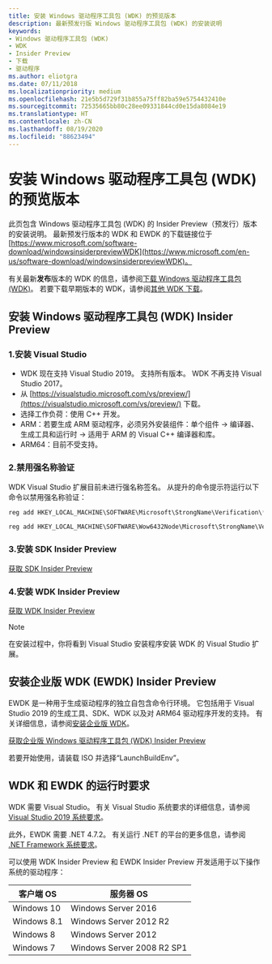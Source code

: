 ```yaml
---
title: 安装 Windows 驱动程序工具包 (WDK) 的预览版本
description: 最新预发行版 Windows 驱动程序工具包 (WDK) 的安装说明
keywords:
- Windows 驱动程序工具包 (WDK)
- WDK
- Insider Preview
- 下载
- 驱动程序
ms.author: eliotgra
ms.date: 07/11/2018
ms.localizationpriority: medium
ms.openlocfilehash: 21e5b5d729f31b855a75ff82ba59e5754432410e
ms.sourcegitcommit: 72535665bb80c28ee09331844cd0e15da8084e19
ms.translationtype: HT
ms.contentlocale: zh-CN
ms.lasthandoff: 08/19/2020
ms.locfileid: "88623494"
---
```

# <a name="installing-preview-versions-of-the-windows-driver-kit-wdk"></a>安装 Windows 驱动程序工具包 (WDK) 的预览版本

此页包含 Windows 驱动程序工具包 (WDK) 的 Insider Preview（预发行）版本的安装说明。 最新预发行版本的 WDK 和 EWDK 的下载链接位于 [https://www.microsoft.com/software-download/windowsinsiderpreviewWDK](https://www.microsoft.com/en-us/software-download/windowsinsiderpreviewWDK)。  

有关最新**发布**版本的 WDK 的信息，请参阅[下载 Windows 驱动程序工具包 (WDK)](download-the-wdk.md)。 若要下载早期版本的 WDK，请参阅[其他 WDK 下载](other-wdk-downloads.md)。  

## <a name="install-windows-driver-kit-wdk-insider-preview"></a>安装 Windows 驱动程序工具包 (WDK) Insider Preview

### <a name="1-install-visual-studio"></a>1.安装 Visual Studio

- WDK 现在支持 Visual Studio 2019。  支持所有版本。  WDK 不再支持 Visual Studio 2017。 
- 从 [https://visualstudio.microsoft.com/vs/preview/](https://visualstudio.microsoft.com/vs/preview/) 下载。 
- 选择工作负荷：使用 C++ 开发。 
- ARM：若要生成 ARM 驱动程序，必须另外安装组件：单个组件 -> 编译器、生成工具和运行时 -> 适用于 ARM 的 Visual C++ 编译器和库。 
- ARM64：目前不受支持。 

### <a name="2-disable-strong-name-validation"></a>2.禁用强名称验证

WDK Visual Studio 扩展目前未进行强名称签名。 从提升的命令提示符运行以下命令以禁用强名称验证： 

```cpp
reg add HKEY_LOCAL_MACHINE\SOFTWARE\Microsoft\StrongName\Verification\*,31bf3856ad364e35 /v TestPublicKey /t REG_SZ /d 00240000048000009400000006020000002400005253413100040000010001003f8c902c8fe7ac83af7401b14c1bd103973b26dfafb2b77eda478a2539b979b56ce47f36336741b4ec52bbc51fecd51ba23810cec47070f3e29a2261a2d1d08e4b2b4b457beaa91460055f78cc89f21cd028377af0cc5e6c04699b6856a1e49d5fad3ef16d3c3d6010f40df0a7d6cc2ee11744b5cfb42e0f19a52b8a29dc31b0 /f

reg add HKEY_LOCAL_MACHINE\SOFTWARE\Wow6432Node\Microsoft\StrongName\Verification\*,31bf3856ad364e35 /v TestPublicKey /t REG_SZ /d 00240000048000009400000006020000002400005253413100040000010001003f8c902c8fe7ac83af7401b14c1bd103973b26dfafb2b77eda478a2539b979b56ce47f36336741b4ec52bbc51fecd51ba23810cec47070f3e29a2261a2d1d08e4b2b4b457beaa91460055f78cc89f21cd028377af0cc5e6c04699b6856a1e49d5fad3ef16d3c3d6010f40df0a7d6cc2ee11744b5cfb42e0f19a52b8a29dc31b0 /f 
```

### <a name="3-install-sdk-insider-preview"></a>3.安装 SDK Insider Preview 

[获取 SDK Insider Preview](https://www.microsoft.com/en-us/software-download/windowsinsiderpreviewWDK)

### <a name="4-install-wdk-insider-preview"></a>4.安装 WDK Insider Preview

[获取 WDK Insider Preview](https://www.microsoft.com/en-us/software-download/windowsinsiderpreviewWDK)

> [!Note]   
> 在安装过程中，你将看到 Visual Studio 安装程序安装 WDK 的 Visual Studio 扩展。 

## <a name="install-enterprise-wdk-ewdk-insider-preview"></a>安装企业版 WDK (EWDK) Insider Preview

EWDK 是一种用于生成驱动程序的独立自包含命令行环境。  它包括用于 Visual Studio 2019 的生成工具、SDK、WDK 以及对 ARM64 驱动程序开发的支持。 有关详细信息，请参阅[安装企业版 WDK](https://docs.microsoft.com/windows-hardware/drivers/develop/installing-the-enterprise-wdk)。 

[获取企业版 Windows 驱动程序工具包 (WDK) Insider Preview](https://www.microsoft.com/en-us/software-download/windowsinsiderpreviewWDK)

若要开始使用，请装载 ISO 并选择“LaunchBuildEnv”。 

## <a name="run-time-requirements-for-the-wdk-and-the-ewdk"></a>WDK 和 EWDK 的运行时要求

WDK 需要 Visual Studio。 有关 Visual Studio 系统要求的详细信息，请参阅[Visual Studio 2019 系统要求](https://docs.microsoft.com/visualstudio/releases/2019/system-requirements)。

此外，EWDK 需要 .NET 4.7.2。 有关运行 .NET 的平台的更多信息，请参阅 [.NET Framework 系统要求](https://docs.microsoft.com/dotnet/framework/get-started/system-requirements)。

可以使用 WDK Insider Preview 和 EWDK Insider Preview 开发适用于以下操作系统的驱动程序： 

|客户端 OS|服务器 OS|
|---|---|
|Windows 10|Windows Server 2016|
|Windows 8.1|Windows Server 2012 R2|
|Windows 8|Windows Server 2012|
|Windows 7|Windows Server 2008 R2 SP1|

